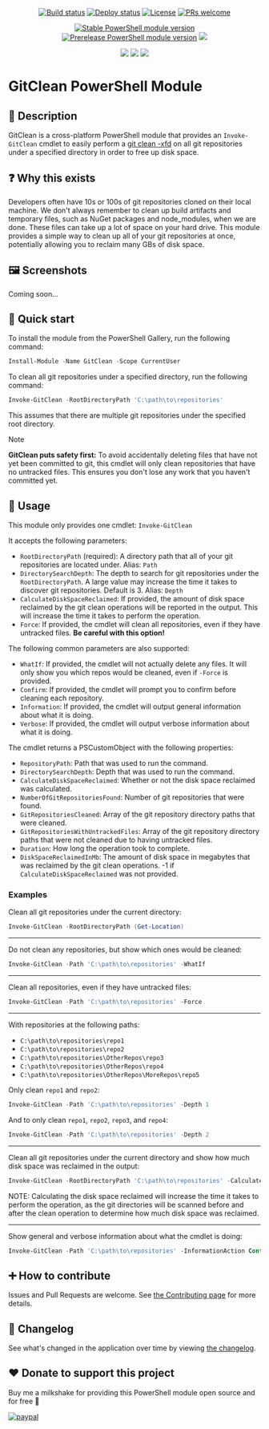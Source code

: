 <p align="center">
  <a href="https://github.com/deadlydog/PowerShell.GitClean/actions/workflows/build-and-test-powershell-module.yml"><img alt="Build status" src="https://github.com/deadlydog/PowerShell.GitClean/actions/workflows/build-and-test-powershell-module.yml/badge.svg"></a>
  <a href="https://github.com/deadlydog/PowerShell.GitClean/actions/workflows/build-test-and-deploy-powershell-module.yml"><img alt="Deploy status" src="https://github.com/deadlydog/PowerShell.GitClean/actions/workflows/build-test-and-deploy-powershell-module.yml/badge.svg"></a>
  <a href="https://github.com/deadlydog/PowerShell.GitClean/blob/main/License.md"><img alt="License" src="https://img.shields.io/github/license/deadlydog/PowerShell.GitClean.svg"></a>
  <a href="https://github.com/deadlydog/PowerShell.GitClean/blob/main/docs/Contributing.md"><img alt="PRs welcome" src="https://img.shields.io/badge/PRs-welcome-brightgreen.svg"></a>
</p>

<p align="center">
  <a href="https://www.powershellgallery.com/packages/GitClean"><img alt="Stable PowerShell module version" src="https://img.shields.io/powershellgallery/v/GitClean.svg"></a>
  <a href="https://www.powershellgallery.com/packages/GitClean"><img alt="Prerelease PowerShell module version" src="https://img.shields.io/powershellgallery/vpre/GitClean.svg?include_prereleases&label=powershell%20gallery%20prerelease&colorB=yellow"></a>
  <a href="https://www.powershellgallery.com/packages/GitClean"><img src="https://img.shields.io/powershellgallery/dt/GitClean.svg"></a>
</p>

<p align="center">
  <!-- Must add 'Windows', 'MacOS', and 'Linux' to the module manifest tags for them to show up on the Platforms badge. -->
  <img src="https://img.shields.io/powershellgallery/p/GitClean.svg">
  <img src="https://img.shields.io/github/languages/top/deadlydog/PowerShell.GitClean.svg">
  <img src="https://img.shields.io/github/languages/code-size/deadlydog/PowerShell.GitClean.svg">
</p>

# GitClean PowerShell Module

## 💬 Description

GitClean is a cross-platform PowerShell module that provides an `Invoke-GitClean` cmdlet to easily perform a [git clean -xfd](https://git-scm.com/docs/git-clean) on all git repositories under a specified directory in order to free up disk space.

## ❓ Why this exists

Developers often have 10s or 100s of git repositories cloned on their local machine.
We don't always remember to clean up build artifacts and temporary files, such as NuGet packages and node_modules, when we are done.
These files can take up a lot of space on your hard drive.
This module provides a simple way to clean up all of your git repositories at once, potentially allowing you to reclaim many GBs of disk space.

## 🖼️ Screenshots

Coming soon...

## 🚀 Quick start

To install the module from the PowerShell Gallery, run the following command:

```powershell
Install-Module -Name GitClean -Scope CurrentUser
```

To clean all git repositories under a specified directory, run the following command:

```powershell
Invoke-GitClean -RootDirectoryPath 'C:\path\to\repositories'
```

This assumes that there are multiple git repositories under the specified root directory.

> [!NOTE]
> __GitClean puts safety first:__ To avoid accidentally deleting files that have not yet been committed to git, this cmdlet will only clean repositories that have no untracked files.
> This ensures you don't lose any work that you haven't committed yet.

## 📖 Usage

This module only provides one cmdlet: `Invoke-GitClean`

It accepts the following parameters:

- `RootDirectoryPath` (required): A directory path that all of your git repositories are located under. Alias: `Path`
- `DirectorySearchDepth`: The depth to search for git repositories under the `RootDirectoryPath`. A large value may increase the time it takes to discover git repositories. Default is 3. Alias: `Depth`
- `CalculateDiskSpaceReclaimed`: If provided, the amount of disk space reclaimed by the git clean operations will be reported in the output. This will increase the time it takes to perform the operation.
- `Force`: If provided, the cmdlet will clean all repositories, even if they have untracked files. __Be careful with this option!__

The following common parameters are also supported:

- `WhatIf`: If provided, the cmdlet will not actually delete any files. It will only show you which repos would be cleaned, even if `-Force` is provided.
- `Confirm`: If provided, the cmdlet will prompt you to confirm before cleaning each repository.
- `Information`: If provided, the cmdlet will output general information about what it is doing.
- `Verbose`: If provided, the cmdlet will output verbose information about what it is doing.

The cmdlet returns a PSCustomObject with the following properties:

- `RepositoryPath`: Path that was used to run the command.
- `DirectorySearchDepth`: Depth that was used to run the command.
- `CalculateDiskSpaceReclaimed`: Whether or not the disk space reclaimed was calculated.
- `NumberOfGitRepositoriesFound`: Number of git repositories that were found.
- `GitRepositoriesCleaned`: Array of the git repository directory paths that were cleaned.
- `GitRepositoriesWithUntrackedFiles`: Array of the git repository directory paths that were not cleaned due to having untracked files.
- `Duration`: How long the operation took to complete.
- `DiskSpaceReclaimedInMb`: The amount of disk space in megabytes that was reclaimed by the git clean operations. -1 if `CalculateDiskSpaceReclaimed` was not provided.

### Examples

Clean all git repositories under the current directory:

```powershell
Invoke-GitClean -RootDirectoryPath (Get-Location)
```

---

Do not clean any repositories, but show which ones would be cleaned:

```powershell
Invoke-GitClean -Path 'C:\path\to\repositories' -WhatIf
```

---

Clean all repositories, even if they have untracked files:

```powershell
Invoke-GitClean -Path 'C:\path\to\repositories' -Force
```

---

With repositories at the following paths:

- `C:\path\to\repositories\repo1`
- `C:\path\to\repositories\repo2`
- `C:\path\to\repositories\OtherRepos\repo3`
- `C:\path\to\repositories\OtherRepos\repo4`
- `C:\path\to\repositories\OtherRepos\MoreRepos\repo5`

Only clean `repo1` and `repo2`:

```powershell
Invoke-GitClean -Path 'C:\path\to\repositories' -Depth 1
```

And to only clean `repo1`, `repo2`, `repo3`, and `repo4`:

```powershell
Invoke-GitClean -Path 'C:\path\to\repositories' -Depth 2
```

---

Clean all git repositories under the current directory and show how much disk space was reclaimed in the output:

```powershell
Invoke-GitClean -RootDirectoryPath 'C:\path\to\repositories' -CalculateDiskSpaceReclaimed
```

NOTE: Calculating the disk space reclaimed will increase the time it takes to perform the operation, as the git directories will be scanned before and after the clean operation to determine how much disk space was reclaimed.

---

Show general and verbose information about what the cmdlet is doing:

```powershell
Invoke-GitClean -Path 'C:\path\to\repositories' -InformationAction Continue -Verbose
```

## ➕ How to contribute

Issues and Pull Requests are welcome.
See [the Contributing page](docs/Contributing.md) for more details.

## 📃 Changelog

See what's changed in the application over time by viewing [the changelog](Changelog.md).

## ❤️ Donate to support this project

Buy me a milkshake for providing this PowerShell module open source and for free 🙂

[![paypal](https://www.paypalobjects.com/en_US/i/btn/btn_donateCC_LG.gif)](https://www.paypal.com/cgi-bin/webscr?cmd=_s-xclick&hosted_button_id=VTQ5C7APCHN3E)
